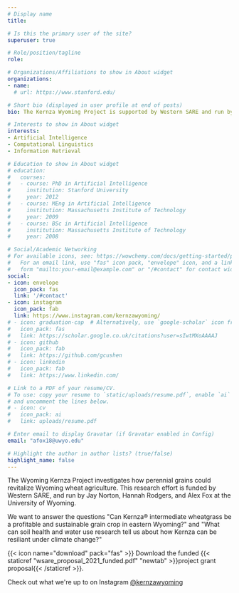 ```yaml
---
# Display name
title:

# Is this the primary user of the site?
superuser: true

# Role/position/tagline
role:

# Organizations/Affiliations to show in About widget
organizations:
- name:
  # url: https://www.stanford.edu/

# Short bio (displayed in user profile at end of posts)
bio: The Kernza Wyoming Project is supported by Western SARE and run by the University of Wyoming

# Interests to show in About widget
interests:
- Artificial Intelligence
- Computational Linguistics
- Information Retrieval

# Education to show in About widget
# education:
#   courses:
#   - course: PhD in Artificial Intelligence
#     institution: Stanford University
#     year: 2012
#   - course: MEng in Artificial Intelligence
#     institution: Massachusetts Institute of Technology
#     year: 2009
#   - course: BSc in Artificial Intelligence
#     institution: Massachusetts Institute of Technology
#     year: 2008

# Social/Academic Networking
# For available icons, see: https://wowchemy.com/docs/getting-started/page-builder/#icons
#   For an email link, use "fas" icon pack, "envelope" icon, and a link in the
#   form "mailto:your-email@example.com" or "/#contact" for contact widget.
social:
- icon: envelope
  icon_pack: fas
  link: '/#contact'
- icon: instagram
  icon_pack: fab
  link: https://www.instagram.com/kernzawyoming/
# - icon: graduation-cap  # Alternatively, use `google-scholar` icon from `ai` icon pack
#   icon_pack: fas
#   link: https://scholar.google.co.uk/citations?user=sIwtMXoAAAAJ
# - icon: github
#   icon_pack: fab
#   link: https://github.com/gcushen
# - icon: linkedin
#   icon_pack: fab
#   link: https://www.linkedin.com/

# Link to a PDF of your resume/CV.
# To use: copy your resume to `static/uploads/resume.pdf`, enable `ai` icons in `params.toml`, 
# and uncomment the lines below.
# - icon: cv
#   icon_pack: ai
#   link: uploads/resume.pdf

# Enter email to display Gravatar (if Gravatar enabled in Config)
email: "afox18@uwyo.edu"

# Highlight the author in author lists? (true/false)
highlight_name: false
---
```


The Wyoming Kernza Project investigates how perennial grains could revitalize Wyoming wheat agriculture. This research effort is funded by Western SARE, and run by Jay Norton, Hannah Rodgers, and Alex Fox at the University of Wyoming.

We want to answer the questions "Can Kernza® intermediate wheatgrass be a profitable and sustainable grain crop in eastern Wyoming?" and 
"What can soil health and water use research tell us about how Kernza can be resiliant under climate change?" 

{{< icon name="download" pack="fas" >}} Download the funded {{< staticref "wsare_proposal_2021_funded.pdf" "newtab" >}}project grant proposal{{< /staticref >}}.

Check out what we're up to on Instagram [@kernzawyoming](https://www.instagram.com/kernzawyoming/)
